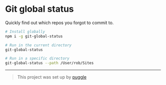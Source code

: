 # Git global status

Quickly find out which repos you forgot to commit to.

```bash
# Install globally
npm i -g git-global-status

# Run in the current directory
git-global-status

# Run in a specific directory
git-global-status --path /User/rob/Sites
```

---

> This project was set up by [puggle](https://npm.im/puggle)
